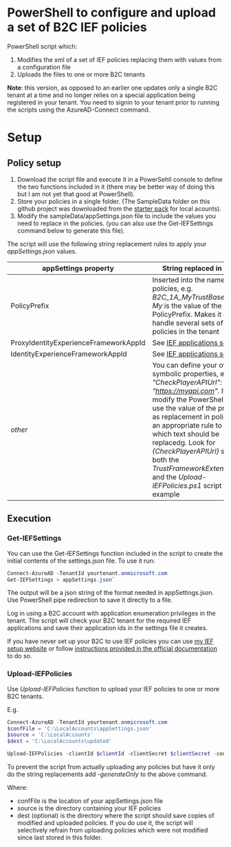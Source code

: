 # PowerShell to configure and upload a set of B2C IEF policies
PowerShell script which:
1. Modifies the xml of a set of IEF policies replacing them with values from a configuration file
2. Uploads the files to one or more B2C tenants

**Note**: this version, as opposed to an earlier one updates only a single B2C tenant at a time and no longer relies on a special 
application being registered in your tenant. You need to signin to your tenant prior to running the scripts using the AzureAD-Connect command.

# Setup

## Policy setup
1. Download the script file and execute it in a PowerSehll console to define the two functions included in it (there may be better way of doing this but I am not yet that good at PowerShell).
1. Store your policies in a single folder. (The SampleData folder on this github project was downloaded from the [starter pack](https://github.com/Azure-Samples/active-directory-b2c-custom-policy-starterpack) for local acounts).
2. Modify the sampleData/appSettings.json file to include the values you need to replace in the policies. (you can also use the Get-IEFSettings command below to 
generate this file).

The script will use the following string replacement rules to apply your *appSettings.json* values.

| appSettings property | String replaced in policy |
| -------- | ------ |
| PolicyPrefix | Inserted into the name of policies, e.g. *B2C_1A_MyTrustBase* where *My* is the value of the PolicyPrefix. Makes it easier to handle several sets of IEF policies in the tenant |
| ProxyIdentityExperienceFrameworkAppId | See [IEF applications setup](https://docs.microsoft.com/en-us/azure/active-directory-b2c/active-directory-b2c-get-started-custom?tabs=applications#register-identity-experience-framework-applications) |
| IdentityExperienceFrameworkAppId | See [IEF applications setup](https://docs.microsoft.com/en-us/azure/active-directory-b2c/active-directory-b2c-get-started-custom?tabs=applications#register-identity-experience-framework-applications) |
| *other* | You can define your own symbolic properties, e.g. *"CheckPlayerAPIUrl": "https://myapi.com"*. If you do, modify the PowerShell script to use the value of the property as replacement in policies with an appropriate rule to select which text should be replacedg. Look for *{CheckPlayerAPIUrl}* string in both the *TrustFrameworkExtensions.xml* and the *Upload-IEFPolicies.ps1* script to see an example |

## Execution

### Get-IEFSettings

You can use the Get-IEFSettings function included in the script to create the initial contents of the settings.json file. To use it run:

```PowerShell
Connect-AzureAD -TenantId yourtenant.onmicrosoft.com
Get-IEFSettings > appSettings.json`
```

The output will be a json string of the format needed in appSettings.json. Use PowerShell pipe redirection to save it directly to a file.

Log in using a B2C account with application enumeration privileges in the tenant. The script will check your B2C tenant for the required IEF applications and save their application ids in the settings file it creates.

If you have never set up your B2C to use IEF policies you can use [my IEF setup website](https://b2ciefsetup.azurewebsites.net/) or follow [instructions provided in the official documentation](https://docs.microsoft.com/en-us/azure/active-directory-b2c/custom-policy-get-started) to do so. 

### Upload-IEFPolicies

Use *Upload-IEFPolicies* function to upload your IEF policies to one or more B2C tenants.

E.g.

```PowerShell
Connect-AzureAD -TenantId yourtenant.onmicrosoft.com
$confFile = 'C:\LocalAccounts\appSettings.json'
$source = 'C:\LocalAccounts'
$dest = 'C:\LocalAccounts\updated'

Upload-IEFPolicies -clientId $clientId -clientSecret $clientSecret -configurationFilePath $confFile -sourceDirectory $source -updatedSourceDirectory $dest`
```

To prevent the script from actually uploading any policies but have it only do the string replacements add *-generateOnly* to the above command.

Where:
- confFile is the location of your appSettings.json file
- source is the directory containing your IEF policies
- dest (optional) is the directory where the script should save copies of modified and uploaded policies. If you do use it, the script will selectively refrain from uploading policies which were not modified since last stored in this folder.



